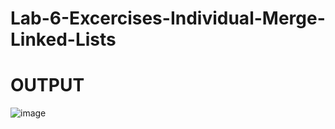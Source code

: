 # Lab-6-Excercises-Individual-Merge-Linked-Lists
# OUTPUT
![image](https://github.com/vrglhuhu/Lab-6-Excercises-Individual-Merge-Linked-Lists/assets/129587048/c25e7ce8-838e-4ce9-a8eb-518f73b3164e)
